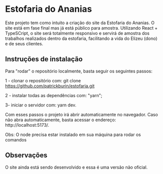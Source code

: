 # Estofaria do Ananias

Este projeto tem como intuito a criação do site da Estofaria do Ananias. O site está em fase final mas já está público para amostra.
Utilizando React + TypeSCript, o site será totalmente responsivo e servirá de amostra dos trabalhos realizados dentro da estofaria, facilitando a vida do Elizeu (dono) e de seus clientes.

## Instruções de instalação

Para "rodar" o repositório localmente, basta seguir os seguintes passos:

1 - clonar o repositório com: git clone https://github.com/patrickburin/estofaria.git

2 - instalar todas as dependências com: "yarn";

3- iniciar o servidor com: yarn dev.

Com esses passos o projeto irá abrir automaticamente no navegador. Caso não abra automaticamente, basta acessar o endereço: http://localhost:5173/.

Obs: O node precisa estar instalado em sua máquina para rodar os comandos

## Observações
O site ainda está sendo desenvolvido e essa é uma versão não oficial.
